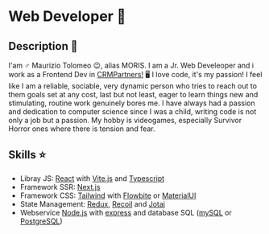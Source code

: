 # Web Developer 🥷

## Description 📒

I'am ♂️ Maurizio Tolomeo 😉, alias MORIS. I am a Jr. Web Develeoper and i work as a Frontend Dev in [CRMPartners!](https://www.crmpartners.it/) 🖥️ I love code, it's my passion! I feel like I am a reliable, sociable, very dynamic person who tries to reach out to them goals set at any cost, last but not least, eager to learn things new and stimulating, routine work genuinely bores me. I have always had a passion and dedication to computer science since I was a child, writing code is not only a job but a passion. My hobby is videogames, especially Survivor Horror ones where there is tension and fear.

## Skills ⭐

- Libray JS: [React](https://reactjs.org/) with [Vite.js](https://vitejs.dev/) and [Typescript](https://www.typescriptlang.org/)
- Framework SSR: [Next.js](https://nextjs.org/)
- Framework CSS: [Tailwind](https://tailwindcss.com/) with [Flowbite](https://flowbite.com/) or [MaterialUI](https://mui.com/)
- State Management: [Redux](https://redux.js.org/), [Recoil](https://recoiljs.org/) and [Jotai](https://jotai.org/)
- Webservice [Node.js](https://nodejs.org/en/) with [express](https://expressjs.com/) and database SQL ([mySQL](https://www.mysql.com/it/) or [PostgreSQL](https://www.postgresql.org/))

